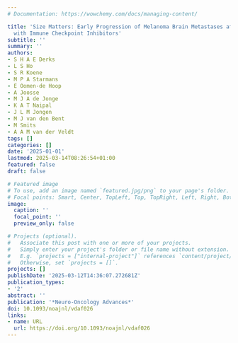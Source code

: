 ```yaml
---
# Documentation: https://wowchemy.com/docs/managing-content/

title: 'Size Matters: Early Progression of Melanoma Brain Metastases after Treatment
  with Immune Checkpoint Inhibitors'
subtitle: ''
summary: ''
authors:
- S H A E Derks
- L S Ho
- S R Koene
- M P A Starmans
- E Oomen-de Hoop
- A Joosse
- M J A de Jonge
- K A T Naipal
- J L M Jongen
- M J van den Bent
- M Smits
- A A M van der Veldt
tags: []
categories: []
date: '2025-01-01'
lastmod: 2025-03-14T08:26:54+01:00
featured: false
draft: false

# Featured image
# To use, add an image named `featured.jpg/png` to your page's folder.
# Focal points: Smart, Center, TopLeft, Top, TopRight, Left, Right, BottomLeft, Bottom, BottomRight.
image:
  caption: ''
  focal_point: ''
  preview_only: false

# Projects (optional).
#   Associate this post with one or more of your projects.
#   Simply enter your project's folder or file name without extension.
#   E.g. `projects = ["internal-project"]` references `content/project/deep-learning/index.md`.
#   Otherwise, set `projects = []`.
projects: []
publishDate: '2025-03-12T14:36:07.272681Z'
publication_types:
- '2'
abstract: ''
publication: '*Neuro-Oncology Advances*'
doi: 10.1093/noajnl/vdaf026
links:
- name: URL
  url: https://doi.org/10.1093/noajnl/vdaf026
---
```

